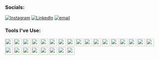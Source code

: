 
### Socials:
[![Instagram](https://img.shields.io/badge/Instagram-%23E4405F.svg?logo=Instagram&logoColor=white)](https://instagram.com/neubrii) [![LinkedIn](https://img.shields.io/badge/LinkedIn-%230077B5.svg?logo=linkedin&logoColor=white)](https://linkedin.com/in/neubri) [![email](https://img.shields.io/badge/Email-D14836?logo=gmail&logoColor=white)](mailto:neubri.h@gmail.com) 

### Tools I've Use:
<img src="https://img.shields.io/badge/javascript-%23323330.svg?style=for-the-badge&logo=javascript&logoColor=%23F7DF1E" height="25"/>
<img src="https://img.shields.io/badge/typescript-%23007ACC.svg?style=for-the-badge&logo=typescript&logoColor=white" height="25"/>
<img src="https://img.shields.io/badge/html5-%23E34F26.svg?style=for-the-badge&logo=html5&logoColor=white" height="25"/> 
<img src="https://img.shields.io/badge/css3-%231572B6.svg?style=for-the-badge&logo=css3&logoColor=white" height="25"/> 
<img src="https://img.shields.io/badge/AWS-%23FF9900.svg?style=for-the-badge&logo=amazon-aws&logoColor=white" height="25"/> 
<img src="https://img.shields.io/badge/Cloudflare-F38020?style=for-the-badge&logo=Cloudflare&logoColor=white" height="25"/> 
<img src="https://img.shields.io/badge/firebase-%23039BE5.svg?style=for-the-badge&logo=firebase" height="25"/> 
<img src="https://img.shields.io/badge/GoogleCloud-%234285F4.svg?style=for-the-badge&logo=google-cloud&logoColor=white" height="25"/> 
<img src="https://img.shields.io/badge/vercel-%23000000.svg?style=for-the-badge&logo=vercel&logoColor=white" height="25"/> 
<img src="https://img.shields.io/badge/-ApolloGraphQL-311C87?style=for-the-badge&logo=apollo-graphql" height="25"/> 
<img src="https://img.shields.io/badge/expo-1C1E24?style=for-the-badge&logo=expo&logoColor=#D04A37" height="25"/> 
<img src="https://img.shields.io/badge/express.js-%23404d59.svg?style=for-the-badge&logo=express&logoColor=%2361DAFB" height="25"/> 
<img src="https://img.shields.io/badge/Next-black?style=for-the-badge&logo=next.js&logoColor=white" height="25"/> 
<img src="https://img.shields.io/badge/node.js-6DA55F?style=for-the-badge&logo=node.js&logoColor=white" height="25"/> 
<img src="https://img.shields.io/badge/react_native-%2320232a.svg?style=for-the-badge&logo=react&logoColor=%2361DAFB" height="25"/> 
<img src="https://img.shields.io/badge/react-%2320232a.svg?style=for-the-badge&logo=react&logoColor=%2361DAFB" height="25"/> 
<img src="https://img.shields.io/badge/Socket.io-black?style=for-the-badge&logo=socket.io&badgeColor=010101" height="25"/> 
<img src="https://img.shields.io/badge/tailwindcss-%2338B2AC.svg?style=for-the-badge&logo=tailwind-css&logoColor=white" height="25"/> 
<img src="https://img.shields.io/badge/vite-%23646CFF.svg?style=for-the-badge&logo=vite&logoColor=white" height="25"/> 
<img src="https://img.shields.io/badge/mongodb-%234ea94b.svg?style=for-the-badge&logo=mongodb&logoColor=white" height="25"/> 
<img src="https://img.shields.io/badge/mysql-4479A1.svg?style=for-the-badge&logo=mysql&logoColor=white" height="25"/> 
<img src="https://img.shields.io/badge/Sequelize-52B0E7?style=for-the-badge&logo=Sequelize&logoColor=white" height="25"/> 
<img src="https://img.shields.io/badge/Supabase-3ECF8E?style=for-the-badge&logo=supabase&logoColor=white" height="25"/> 
<img src="https://img.shields.io/badge/postgres-%23316192.svg?style=for-the-badge&logo=postgresql&logoColor=white" height="25"/> 
<img src="https://img.shields.io/badge/redis-%23DD0031.svg?style=for-the-badge&logo=redis&logoColor=white" height="25"/> 

<!-- Proudly created with GPRM ( https://gprm.itsvg.in ) -->
